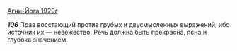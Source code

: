 
[Агни-Йога 1929г](https://127.0.0.1:4002/agni/1929)

___106___
Прав восстающий против грубых и двусмысленных выражений, ибо источник их — невежество. Речь должна быть прекрасна, ясна и глубока значением.